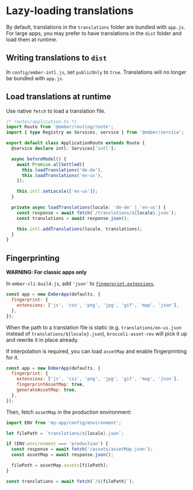 # Lazy-loading translations

By default, translations in the `translations` folder are bundled with `app.js`. For large apps, you may prefer to have translations in the `dist` folder and load them at runtime.


## Writing translations to `dist`

In `config/ember-intl.js`, set `publicOnly` to `true`. Translations will no longer be bundled with `app.js`.


## Load translations at runtime

Use native `fetch` to load a translation file.

```ts
/* routes/application.ts */
import Route from '@ember/routing/route';
import { type Registry as Services, service } from '@ember/service';

export default class ApplicationRoute extends Route {
  @service declare intl: Services['intl'];

  async beforeModel() {
    await Promise.allSettled([
      this.loadTranslations('de-de'),
      this.loadTranslations('en-us'),
    ]);

    this.intl.setLocale(['en-us']);
  }

  private async loadTranslations(locale: 'de-de' | 'en-us') {
    const response = await fetch(`/translations/${locale}.json`);
    const translations = await response.json();

    this.intl.addTranslations(locale, translations);
  }
}
```


## Fingerprinting

**WARNING: For classic apps only**

In `ember-cli-build.js`, add `'json'` to [`fingerprint.extensions`](https://github.com/ember-cli/broccoli-asset-rev).

```js
const app = new EmberApp(defaults, {
  fingerprint: {
    extensions: ['js', 'css', 'png', 'jpg', 'gif', 'map', 'json'],
  },
});
```

When the path to a translation file is static (e.g. `translations/en-us.json` instead of `translations/${locale}.json`), `broccoli-asset-rev` will pick it up and rewrite it in place already.

If interpolation is required, you can load `assetMap` and enable fingerprinting for it.

```js
const app = new EmberApp(defaults, {
  fingerprint: {
    extensions: ['js', 'css', 'png', 'jpg', 'gif', 'map', 'json'],
    fingerprintAssetMap: true,
    generateAssetMap: true,
  },
});
```

Then, fetch `assetMap` in the production environment:

```js
import ENV from 'my-app/config/environment';

let filePath = `translations/${locale}.json`;

if (ENV.environment === 'production') {
  const response = await fetch('/assets/assetMap.json');
  const assetMap = await response.json();

  filePath = assetMap.assets[filePath];
}

const translations = await fetch(`/${filePath}`);
```
